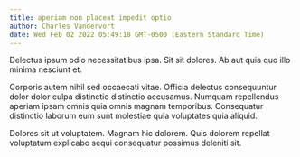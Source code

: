 ```yaml
---
title: aperiam non placeat impedit optio
author: Charles Vandervort
date: Wed Feb 02 2022 05:49:18 GMT-0500 (Eastern Standard Time)
---
```

Delectus ipsum odio necessitatibus ipsa. Sit sit dolores. Ab aut quia quo illo minima nesciunt et.

 Corporis autem nihil sed occaecati vitae. Officia delectus consequuntur dolor dolor culpa distinctio distinctio accusamus. Numquam repellendus aperiam ipsam omnis quia omnis magnam temporibus. Consequatur distinctio laborum eum sunt molestiae quia voluptates quia aliquid.

 Dolores sit ut voluptatem. Magnam hic dolorem. Quis dolorem repellat voluptatum explicabo sequi consequatur possimus deleniti sit.